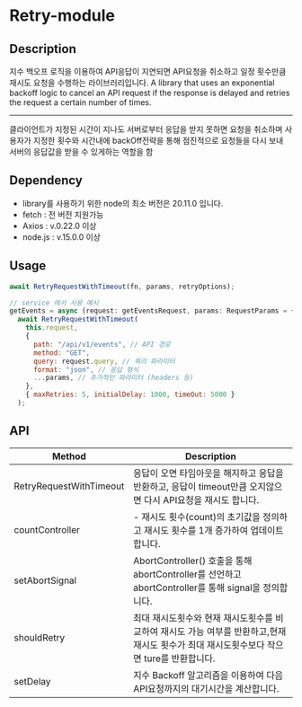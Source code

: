 # Retry-module

## Description

지수 백오프 로직을 이용하여 API응답이 지연되면 API요청을 취소하고 일정 횟수만큼 재시도 요청을 수행하는 라이브러리입니다.
A library that uses an exponential backoff logic to cancel an API request if the response is delayed and retries the request a certain number of times.

---

클라이언트가 지정된 시간이 지나도 서버로부터 응답을 받지 못하면 요청을 취소하며
사용자가 지정한 횟수와 시간내에 backOff전략을 통해 점진적으로 요청들을 다시 보내 서버의 응답값을 받을 수 있게하는 역할을 함

## Dependency

- library를 사용하기 위한 node의 최소 버전은 20.11.0 입니다.
- fetch : 전 버전 지원가능
- Axios : v.0.22.0 이상
- node.js : v.15.0.0 이상

## Usage

```jsx
await RetryRequestWithTimeout(fn, params, retryOptions);
```

```jsx
// service 에서 사용 예시
getEvents = async (request: getEventsRequest, params: RequestParams = {}) =>
  await RetryRequestWithTimeout(
    this.request,
    {
      path: "/api/v1/events", // API 경로
      method: "GET",
      query: request.query, // 쿼리 파라미터
      format: "json", // 응답 형식
      ...params, // 추가적인 파라미터 (headers 등)
    },
    { maxRetries: 5, initialDelay: 1000, timeOut: 5000 }
  );
```

## API

| Method                  | Description                                                                                                                               |
| ----------------------- | ----------------------------------------------------------------------------------------------------------------------------------------- |
| RetryRequestWithTimeout | 응답이 오면 타임아웃을 해지하고 응답을 반환하고, 응답이 timeout만큼 오지않으면 다시 API요청을 재시도 합니다.                              |
| countController         | - 재시도 횟수(count)의 초기값을 정의하고 재시도 횟수를 1개 증가하여 업데이트 합니다.                                                      |
| setAbortSignal          | AbortController() 호출을 통해 abortController를 선언하고 abortController를 통해 signal을 정의합니다.                                      |
| shouldRetry             | 최대 재시도횟수와 현재 재시도횟수를 비교하여 재시도 가능 여부를 반환하고,현재 재시도 횟수가 최대 재시도횟수보다 작으면 ture를 반환합니다. |
| setDelay                | 지수 Backoff 알고리즘을 이용하여 다음 API요청까지의 대기시간을 계산합니다.                                                                |
